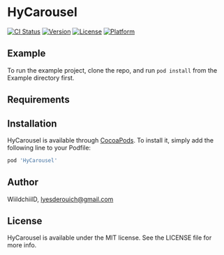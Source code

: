 # HyCarousel

[![CI Status](https://img.shields.io/travis/WiildchiilD/HyCarousel.svg?style=flat)](https://travis-ci.org/WiildchiilD/HyCarousel)
[![Version](https://img.shields.io/cocoapods/v/HyCarousel.svg?style=flat)](https://cocoapods.org/pods/HyCarousel)
[![License](https://img.shields.io/cocoapods/l/HyCarousel.svg?style=flat)](https://cocoapods.org/pods/HyCarousel)
[![Platform](https://img.shields.io/cocoapods/p/HyCarousel.svg?style=flat)](https://cocoapods.org/pods/HyCarousel)

## Example

To run the example project, clone the repo, and run `pod install` from the Example directory first.

## Requirements

## Installation

HyCarousel is available through [CocoaPods](https://cocoapods.org). To install
it, simply add the following line to your Podfile:

```ruby
pod 'HyCarousel'
```

## Author

WiildchiilD, lyesderouich@gmail.com

## License

HyCarousel is available under the MIT license. See the LICENSE file for more info.
